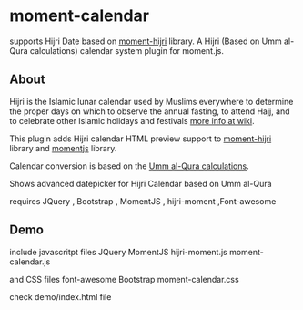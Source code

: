 # moment-calendar


supports Hijri Date based on [moment-hijri](https://github.com/xsoh/moment-hijri) library.
A Hijri (Based on Umm al-Qura calculations) calendar system plugin for moment.js.

About
-----

Hijri is the Islamic lunar calendar used by Muslims everywhere to determine the proper days on which to observe the annual fasting, to attend Hajj, and to celebrate other Islamic holidays and festivals [more info at wiki](https://en.wikipedia.org/wiki/Islamic_calendar).

This plugin adds Hijri calendar HTML preview support to [moment-hijri](https://github.com/xsoh/moment-hijri) library and [momentjs](http://momentjs.com) library.

Calendar conversion is based on the [Umm al-Qura calculations](http://www.ummulqura.org.sa/).

Shows advanced datepicker for Hijri Calendar based on Umm al-Qura

requires JQuery , Bootstrap , MomentJS , hijri-moment ,Font-awesome 


Demo
-----

include javascritpt files 
JQuery
MomentJS
hijri-moment.js
moment-calendar.js

and CSS files 
font-awesome
Bootstrap
moment-calendar.css

check demo/index.html file 


